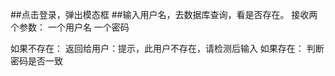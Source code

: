 ##点击登录，弹出模态框
##输入用户名，去数据库查询，看是否存在。
接收两个参数：
  一个用户名
  一个密码

如果不存在：
  返回给用户：提示，此用户不存在，请检测后输入
如果存在：
  判断密码是否一致


